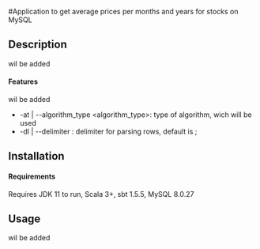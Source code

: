#Application to get average prices per months and years for stocks on MySQL

## Description

wil be added


#### Features
wil be added

- -at | --algorithm_type <algorithm_type>:    type of algorithm, wich will be used
- -dl | --delimiter <delimiter>:             delimiter for parsing rows, default is ;

## Installation
#### Requirements 

Requires JDK 11 to run, Scala 3+, sbt 1.5.5, MySQL 8.0.27

## Usage

wil be added
